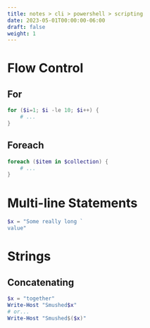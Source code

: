 ```yaml
---
title: notes > cli > powershell > scripting
date: 2023-05-01T00:00:00-06:00
draft: false
weight: 1
---
```


# Flow Control
## For
```powershell
for ($i=1; $i -le 10; $i++) {
    # ...
}
```
## Foreach
```powershell
foreach ($item in $collection) {
    # ...
}
```
# Multi-line Statements
```powershell
$x = "Some really long `
value"
```

# Strings
## Concatenating
```powershell
$x = "together"
Write-Host "Smushed$x"
# or...
Write-Host "Smushed$($x)"
```
